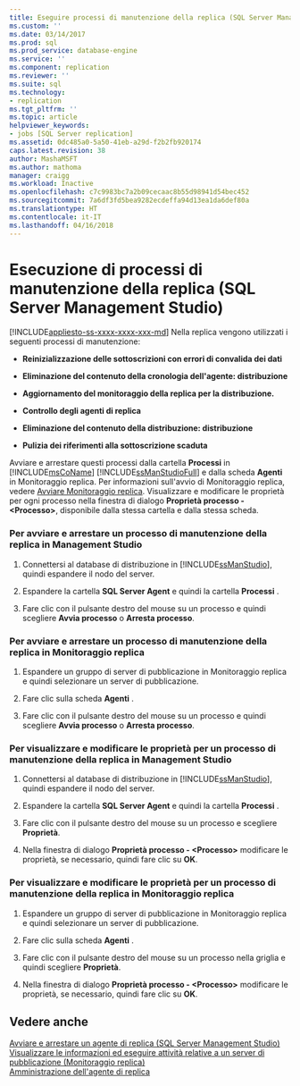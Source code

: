 ```yaml
---
title: Eseguire processi di manutenzione della replica (SQL Server Management Studio) | Microsoft Docs
ms.custom: ''
ms.date: 03/14/2017
ms.prod: sql
ms.prod_service: database-engine
ms.service: ''
ms.component: replication
ms.reviewer: ''
ms.suite: sql
ms.technology:
- replication
ms.tgt_pltfrm: ''
ms.topic: article
helpviewer_keywords:
- jobs [SQL Server replication]
ms.assetid: 0dc485a0-5a50-41eb-a29d-f2b2fb920174
caps.latest.revision: 38
author: MashaMSFT
ms.author: mathoma
manager: craigg
ms.workload: Inactive
ms.openlocfilehash: c7c9983bc7a2b09cecaac8b55d98941d54bec452
ms.sourcegitcommit: 7a6df3fd5bea9282ecdeffa94d13ea1da6def80a
ms.translationtype: HT
ms.contentlocale: it-IT
ms.lasthandoff: 04/16/2018
---
```

# <a name="run-replication-maintenance-jobs-sql-server-management-studio"></a>Esecuzione di processi di manutenzione della replica (SQL Server Management Studio)
[!INCLUDE[appliesto-ss-xxxx-xxxx-xxx-md](../../../includes/appliesto-ss-xxxx-xxxx-xxx-md.md)]
  Nella replica vengono utilizzati i seguenti processi di manutenzione:  
  
-   **Reinizializzazione delle sottoscrizioni con errori di convalida dei dati**  
  
-   **Eliminazione del contenuto della cronologia dell'agente: distribuzione**  
  
-   **Aggiornamento del monitoraggio della replica per la distribuzione.**  
  
-   **Controllo degli agenti di replica**  
  
-   **Eliminazione del contenuto della distribuzione: distribuzione**  
  
-   **Pulizia dei riferimenti alla sottoscrizione scaduta**  
  
 Avviare e arrestare questi processi dalla cartella **Processi** in [!INCLUDE[msCoName](../../../includes/msconame-md.md)] [!INCLUDE[ssManStudioFull](../../../includes/ssmanstudiofull-md.md)] e dalla scheda **Agenti** in Monitoraggio replica. Per informazioni sull'avvio di Monitoraggio replica, vedere [Avviare Monitoraggio replica](../../../relational-databases/replication/monitor/start-the-replication-monitor.md). Visualizzare e modificare le proprietà per ogni processo nella finestra di dialogo **Proprietà processo - \<Processo>**, disponibile dalla stessa cartella e dalla stessa scheda.  
  
### <a name="to-start-or-stop-a-replication-maintenance-job-in-management-studio"></a>Per avviare e arrestare un processo di manutenzione della replica in Management Studio  
  
1.  Connettersi al database di distribuzione in [!INCLUDE[ssManStudio](../../../includes/ssmanstudio-md.md)], quindi espandere il nodo del server.  
  
2.  Espandere la cartella **SQL Server Agent** e quindi la cartella **Processi** .  
  
3.  Fare clic con il pulsante destro del mouse su un processo e quindi scegliere **Avvia processo** o **Arresta processo**.  
  
### <a name="to-start-or-stop-a-replication-maintenance-job-in-replication-monitor"></a>Per avviare e arrestare un processo di manutenzione della replica in Monitoraggio replica  
  
1.  Espandere un gruppo di server di pubblicazione in Monitoraggio replica e quindi selezionare un server di pubblicazione.  
  
2.  Fare clic sulla scheda **Agenti** .  
  
3.  Fare clic con il pulsante destro del mouse su un processo e quindi scegliere **Avvia processo** o **Arresta processo**.  
  
### <a name="to-view-and-modify-properties-for-a-replication-maintenance-job-in-management-studio"></a>Per visualizzare e modificare le proprietà per un processo di manutenzione della replica in Management Studio  
  
1.  Connettersi al database di distribuzione in [!INCLUDE[ssManStudio](../../../includes/ssmanstudio-md.md)], quindi espandere il nodo del server.  
  
2.  Espandere la cartella **SQL Server Agent** e quindi la cartella **Processi** .  
  
3.  Fare clic con il pulsante destro del mouse su un processo e scegliere **Proprietà**.  
  
4.  Nella finestra di dialogo **Proprietà processo - \<Processo>** modificare le proprietà, se necessario, quindi fare clic su **OK**.  
  
### <a name="to-view-and-modify-properties-for-a-replication-maintenance-job-in-replication-monitor"></a>Per visualizzare e modificare le proprietà per un processo di manutenzione della replica in Monitoraggio replica  
  
1.  Espandere un gruppo di server di pubblicazione in Monitoraggio replica e quindi selezionare un server di pubblicazione.  
  
2.  Fare clic sulla scheda **Agenti** .  
  
3.  Fare clic con il pulsante destro del mouse su un processo nella griglia e quindi scegliere **Proprietà**.  
  
4.  Nella finestra di dialogo **Proprietà processo - \<Processo>** modificare le proprietà, se necessario, quindi fare clic su **OK**.  
  
## <a name="see-also"></a>Vedere anche  
 [Avviare e arrestare un agente di replica &#40;SQL Server Management Studio&#41;](../../../relational-databases/replication/agents/start-and-stop-a-replication-agent-sql-server-management-studio.md)   
 [Visualizzare le informazioni ed eseguire attività relative a un server di pubblicazione &#40;Monitoraggio replica&#41;](../../../relational-databases/replication/monitor/view-information-and-perform-tasks-for-a-publisher-replication-monitor.md)   
 [Amministrazione dell'agente di replica](../../../relational-databases/replication/agents/replication-agent-administration.md)  
  
  
